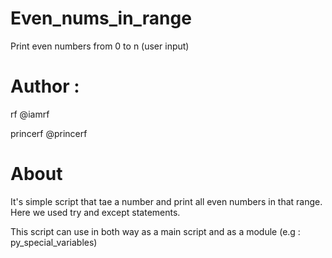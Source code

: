 # Even_nums_in_range
Print even numbers from 0 to n (user input)

# Author : 
rf @iamrf

princerf @princerf

# About
It's simple script that tae a number and print all even numbers in that range.
Here we used try and except statements.

This script can use in both way as a main script and as a module (e.g : py_special_variables)
